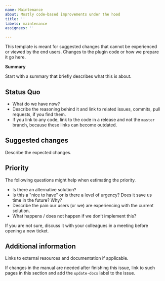 ```yaml
---
name: Maintenance
about: Mostly code-based improvements under the hood
title: ''
labels: maintenance
assignees: ''

---
```


This template is meant for suggested changes that cannot be experienced or viewed by the end users. Changes to the plugin code or how we prepare it go here.

**Summary**

Start with a summary that briefly describes what this is about.

Status Quo
---

- What do we have now?
- Describe the reasoning behind it and link to related issues, commits, pull requests, if you find them.
- If you link to any code, link to the code in a release and not the `master` branch, because these links can become outdated.

Suggested changes
---

Describe the expected changes.

Priority
---

The following questions might help when estimating the priority.

- Is there an alternative solution?
- Is this a "nice to have" or is there a level of urgency? Does it save us time in the future? Why?
- Describe the pain our users (or we) are experiencing with the current solution.
- What happens / does not happen if we don’t implement this?

If you are not sure, discuss it with your colleagues in a meeting before opening a new ticket.

Additional information
---

Links to external resources and documentation if applicable.

If changes in the manual are needed after finishing this issue, link to such pages in this section and add the `update-docs` label to the issue.
